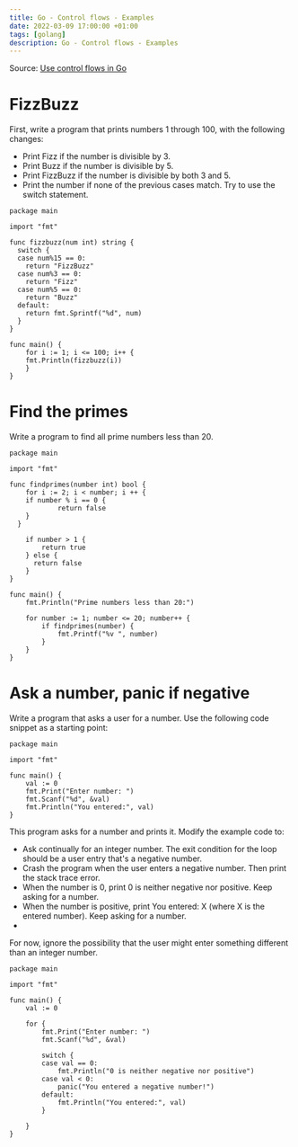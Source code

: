 ```yaml
---
title: Go - Control flows - Examples
date: 2022-03-09 17:00:00 +01:00
tags: [golang]
description: Go - Control flows - Examples
---
```


Source: [Use control flows in Go](https://docs.microsoft.com/en-us/learn/modules/go-control-flow/)

# FizzBuzz

First, write a program that prints numbers 1 through 100, with the following changes:
- Print Fizz if the number is divisible by 3.
- Print Buzz if the number is divisible by 5.
- Print FizzBuzz if the number is divisible by both 3 and 5.
- Print the number if none of the previous cases match.
Try to use the switch statement.

```golang
package main

import "fmt"

func fizzbuzz(num int) string {
  switch {
  case num%15 == 0:
    return "FizzBuzz"
  case num%3 == 0:
    return "Fizz"
  case num%5 == 0:
    return "Buzz"
  default:
    return fmt.Sprintf("%d", num)
  }
}

func main() {
	for i := 1; i <= 100; i++ {
    fmt.Println(fizzbuzz(i))
	}
}
```

# Find the primes

Write a program to find all prime numbers less than 20.

```golang
package main

import "fmt"

func findprimes(number int) bool {
	for i := 2; i < number; i ++ {
    if number % i == 0 {
			return false
    }
  }

	if number > 1 {
		return true
	} else {
	  return false
	}
}

func main() {
    fmt.Println("Prime numbers less than 20:")

    for number := 1; number <= 20; number++ {
        if findprimes(number) {
            fmt.Printf("%v ", number)
        }
    }
}
```

# Ask a number, panic if negative

Write a program that asks a user for a number. Use the following code snippet as a starting point:

```golang
package main

import "fmt"

func main() {
    val := 0
    fmt.Print("Enter number: ")
    fmt.Scanf("%d", &val)
    fmt.Println("You entered:", val)
}
```

This program asks for a number and prints it. Modify the example code to:
- Ask continually for an integer number. The exit condition for the loop should be a user entry that's a negative number.
- Crash the program when the user enters a negative number. Then print the stack trace error.
- When the number is 0, print 0 is neither negative nor positive. Keep asking for a number.
- When the number is positive, print You entered: X (where X is the entered number). Keep asking for a number.
- 
For now, ignore the possibility that the user might enter something different than an integer number.

```golang
package main

import "fmt"

func main() {
	val := 0

	for {
		fmt.Print("Enter number: ")
		fmt.Scanf("%d", &val)

		switch {
		case val == 0:
			fmt.Println("0 is neither negative nor positive")
		case val < 0:
			panic("You entered a negative number!")
		default:
			fmt.Println("You entered:", val)
		}

	}
}
```
